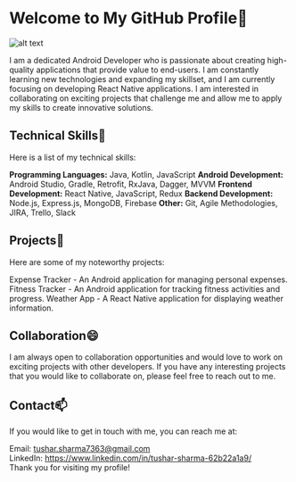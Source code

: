 <!--
**TusharSharma7363/TusharSharma7363** is a ✨ _special_ ✨ repository because its `README.md` (this file) appears on your GitHub profile.

Here are some ideas to get you started:

- 🔭 I’m currently working on ...
- 🌱 I’m currently learning ...
- 👯 I’m looking to collaborate on ...
- 🤔 I’m looking for help with ...
- 💬 Ask me about ...
- 📫 How to reach me: ...
- 😄 Pronouns: ...
- ⚡ Fun fact: ...
-->

# **Welcome to My GitHub Profile**👋

![alt text](https://i.ibb.co/5LTYVv2/pexels-andreea-ch-1166644.jpg)

I am a dedicated Android Developer who is passionate about creating high-quality applications that provide value to end-users. I am constantly learning new technologies and expanding my skillset, and I am currently focusing on developing React Native applications. I am interested in collaborating on exciting projects that challenge me and allow me to apply my skills to create innovative solutions.

## **Technical Skills**🔭
Here is a list of my technical skills:

**Programming Languages:** Java, Kotlin, JavaScript
**Android Development:** Android Studio, Gradle, Retrofit, RxJava, Dagger, MVVM
**Frontend Development:** React Native, JavaScript, Redux
**Backend Development:** Node.js, Express.js, MongoDB, Firebase
**Other:** Git, Agile Methodologies, JIRA, Trello, Slack
## **Projects**👯
Here are some of my noteworthy projects:

Expense Tracker - An Android application for managing personal expenses.
Fitness Tracker - An Android application for tracking fitness activities and progress.
Weather App - A React Native application for displaying weather information.
## **Collaboration**😄
I am always open to collaboration opportunities and would love to work on exciting projects with other developers. If you have any interesting projects that you would like to collaborate on, please feel free to reach out to me.

## **Contact**📫
If you would like to get in touch with me, you can reach me at:

Email: tushar.sharma7363@gmail.com <br />
LinkedIn: https://www.linkedin.com/in/tushar-sharma-62b22a1a9/ <br />
Thank you for visiting my profile!
